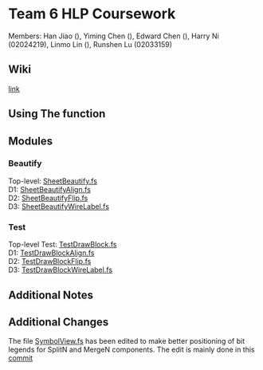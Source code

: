 # Team 6 HLP Coursework

Members: Han Jiao (), Yiming Chen (), Edward Chen (), Harry Ni (02024219), Linmo Lin (), Runshen Lu (02033159)

## Wiki
[link](https://github.com/rl3721/IssieProject-2024/wiki)

## Using The function


## Modules
### Beautify
Top-level: [SheetBeautify.fs](src/Renderer/DrawBlock/SheetBeautify.fs)  
D1: [SheetBeautifyAlign.fs](src/Renderer/DrawBlock/SheetBeautifyAlign.fs)  
D2: [SheetBeautifyFlip.fs](src/Renderer/DrawBlock/SheetBeautifyFlip.fs)  
D3: [SheetBeautifyWireLabel.fs](src/Renderer/DrawBlock/SheetBeautifyWireLabel.fs)  
### Test
Top-level Test: [TestDrawBlock.fs](src/Renderer/TestDrawBlock.fs)  
D1: [TestDrawBlockAlign.fs](src/Renderer/TestDrawBlockAlign.fs)  
D2: [TestDrawBlockFlip.fs](src/Renderer/TestDrawBlockFlip.fs)  
D3: [TestDrawBlockWireLabel.fs](src/Renderer/TestDrawBlockWireLabel.fs)  

## Additional Notes

## Additional Changes
The file [SymbolView.fs](src/Renderer/DrawBlock/SymbolView.fs) has been edited to make better positioning of bit legends for SplitN and MergeN components. The edit is mainly done in this [commit](https://github.com/rl3721/IssieProject-2024/commit/9a1e7c25eaa296fa35bd913d16dc3159f69016e4)
